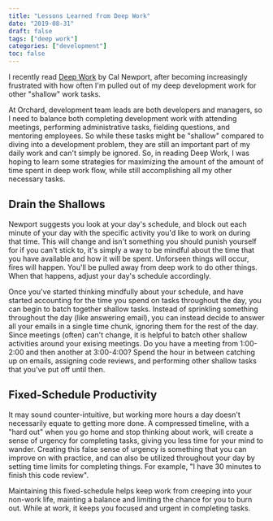 ```yaml
---
title: "Lessons Learned from Deep Work"
date: "2019-08-31"
draft: false
tags: ["deep work"]
categories: ["development"]
toc: false
---
```


I recently read [Deep Work](http://www.calnewport.com/books/deep-work/) by Cal Newport, after becoming increasingly frustrated with how often I'm pulled out of my deep development work for other "shallow" work tasks.

At Orchard, development team leads are both developers and managers, so I need to balance both completing development work with attending meetings, performing administrative tasks, fielding questions, and mentoring employees. So while these tasks might be "shallow" compared to diving into a development problem, they are still an important part of my daily work and can't simply be ignored. So, in reading Deep Work, I was hoping to learn some strategies for maximizing the amount of the amount of time spent in deep work flow, while still accomplishing all my other necessary tasks.

## Drain the Shallows

Newport suggests you look at your day's schedule, and block out each minute of your day with the specific activity you'd like to work on during that time. This will change and isn't something you should punish yourself for if you can't stick to, it's simply a way to be mindful about the time that you have available and how it will be spent. Unforseen things will occur, fires will happen. You'll be pulled away from deep work to do other things. When that happens, adjust your day's schedule accordingly.

Once you've started thinking mindfully about your schedule, and have started accounting for the time you spend on tasks throughout the day, you can begin to batch together shallow tasks. Instead of sprinkling something throughout the day (like answering email), you can instead decide to answer all your emails in a single time chunk, ignoring them for the rest of the day. Since meetings (often) can't change, it is helpful to batch other shallow activities around your exising meetings. Do you have a meeting from 1:00-2:00 and then another at 3:00-4:00? Spend the hour in between catching up on emails, assigning code reviews, and performing other shallow tasks that you've put off until then.

## Fixed-Schedule Productivity

It may sound counter-intuitive, but working more hours a day doesn't necessarily equate to getting more done. A compressed timeline, with a "hard out" when you go home and stop thinking about work, will create a sense of urgency for completing tasks, giving you less time for your mind to wander. Creating this false sense of urgency is something that you can improve on with practice, and can also be utilized throughout your day by setting time limits for completing things. For example, "I have 30 minutes to finish this code review".

Maintaining this fixed-schedule helps keep work from creeping into your non-work life, mainting a balance and limiting the chance for you to burn out. While at work, it keeps you focused and urgent in completing tasks.